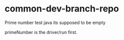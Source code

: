 # common-dev-branch-repo
Prime number test java its supposed to be empty

primeNumber is the driver/run first.
